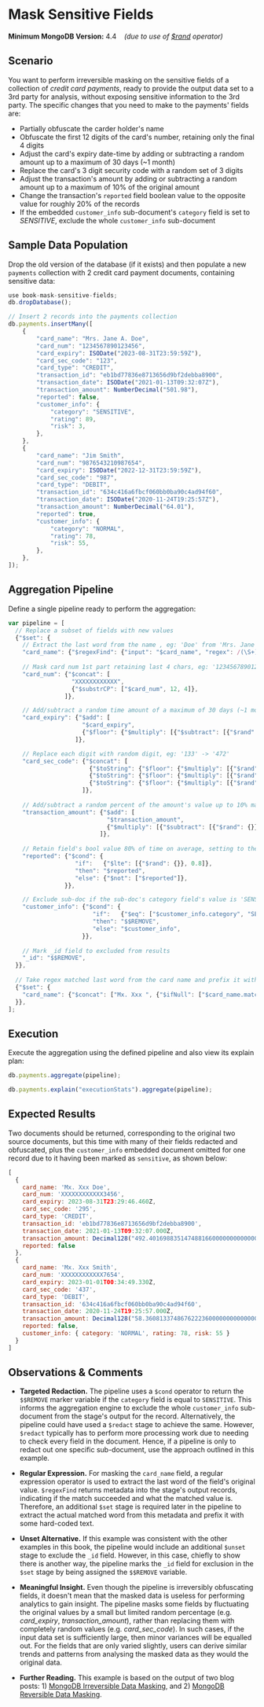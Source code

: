 # Mask Sensitive Fields

__Minimum MongoDB Version:__ 4.4 &nbsp;&nbsp; _(due to use of [$rand](https://docs.mongodb.com/manual/reference/operator/aggregation/rand/) operator)_


## Scenario

You want to perform irreversible masking on the sensitive fields of a collection of _credit card payments_, ready to provide the output data set to a 3rd party for analysis, without exposing sensitive information to the 3rd party. The specific changes that you need to make to the payments' fields are:
 * Partially obfuscate the carder holder's name
 * Obfuscate the first 12 digits of the card's number, retaining only the final 4 digits
 * Adjust the card's expiry date-time by adding or subtracting a random amount up to a maximum of 30 days (~1 month)
 * Replace the card's 3 digit security code with a random set of 3 digits
 * Adjust the transaction's amount by adding or subtracting a random amount up to a maximum of 10% of the original amount
 * Change the transaction's `reported` field boolean value to the opposite value for roughly 20% of the records
 * If the embedded `customer_info` sub-document's `category` field is set to _SENSITIVE_, exclude the whole `customer_info` sub-document


## Sample Data Population

Drop the old version of the database (if it exists) and then populate a new `payments` collection with 2 credit card payment documents, containing sensitive data:

```javascript
use book-mask-sensitive-fields;
db.dropDatabase();

// Insert 2 records into the payments collection
db.payments.insertMany([
    {
        "card_name": "Mrs. Jane A. Doe",
        "card_num": "1234567890123456",
        "card_expiry": ISODate("2023-08-31T23:59:59Z"),
        "card_sec_code": "123",
        "card_type": "CREDIT",        
        "transaction_id": "eb1bd77836e8713656d9bf2debba8900",
        "transaction_date": ISODate("2021-01-13T09:32:07Z"),
        "transaction_amount": NumberDecimal("501.98"),
        "reported": false,
        "customer_info": {
            "category": "SENSITIVE",
            "rating": 89,
            "risk": 3,
        },
    },
    {
        "card_name": "Jim Smith",
        "card_num": "9876543210987654",
        "card_expiry": ISODate("2022-12-31T23:59:59Z"),
        "card_sec_code": "987",
        "card_type": "DEBIT",        
        "transaction_id": "634c416a6fbcf060bb0ba90c4ad94f60",
        "transaction_date": ISODate("2020-11-24T19:25:57Z"),
        "transaction_amount": NumberDecimal("64.01"),
        "reported": true,
        "customer_info": {
            "category": "NORMAL",
            "rating": 78,
            "risk": 55,
        },
    },
]);
```


## Aggregation Pipeline

Define a single pipeline ready to perform the aggregation:

```javascript
var pipeline = [
  // Replace a subset of fields with new values
  {"$set": {
    // Extract the last word from the name , eg: 'Doe' from 'Mrs. Jane A. Doe'
    "card_name": {"$regexFind": {"input": "$card_name", "regex": /(\S+)$/}},
          
    // Mask card num 1st part retaining last 4 chars, eg: '1234567890123456' -> 'XXXXXXXXXXXX3456'
    "card_num": {"$concat": [
                  "XXXXXXXXXXXX",
                  {"$substrCP": ["$card_num", 12, 4]},
                ]},                     

    // Add/subtract a random time amount of a maximum of 30 days (~1 month) each-way
    "card_expiry": {"$add": [
                     "$card_expiry",
                     {"$floor": {"$multiply": [{"$subtract": [{"$rand": {}}, 0.5]}, 2*30*24*60*60*1000]}},
                   ]},                     

    // Replace each digit with random digit, eg: '133' -> '472'
    "card_sec_code": {"$concat": [
                       {"$toString": {"$floor": {"$multiply": [{"$rand": {}}, 10]}}},
                       {"$toString": {"$floor": {"$multiply": [{"$rand": {}}, 10]}}},
                       {"$toString": {"$floor": {"$multiply": [{"$rand": {}}, 10]}}},
                     ]},
                     
    // Add/subtract a random percent of the amount's value up to 10% maximum each-way
    "transaction_amount": {"$add": [
                            "$transaction_amount",
                            {"$multiply": [{"$subtract": [{"$rand": {}}, 0.5]}, 0.2, "$transaction_amount"]},
                          ]},
                          
    // Retain field's bool value 80% of time on average, setting to the opposite value 20% of time
    "reported": {"$cond": {
                   "if":   {"$lte": [{"$rand": {}}, 0.8]},
                   "then": "$reported",
                   "else": {"$not": ["$reported"]},
                }},      

    // Exclude sub-doc if the sub-doc's category field's value is 'SENSITIVE'
    "customer_info": {"$cond": {
                        "if":   {"$eq": ["$customer_info.category", "SENSITIVE"]}, 
                        "then": "$$REMOVE",     
                        "else": "$customer_info",
                     }},                                         
                
    // Mark _id field to excluded from results
    "_id": "$$REMOVE",                
  }},
  
  // Take regex matched last word from the card name and prefix it with hardcoded value
  {"$set": {
    "card_name": {"$concat": ["Mx. Xxx ", {"$ifNull": ["$card_name.match", "Anonymous"]}]},                       
  }},
];
```


## Execution

Execute the aggregation using the defined pipeline and also view its explain plan:

```javascript
db.payments.aggregate(pipeline);
```

```javascript
db.payments.explain("executionStats").aggregate(pipeline);
```


## Expected Results

Two documents should be returned, corresponding to the original two source documents, but this time with many of their fields redacted and obfuscated, plus the `customer_info` embedded document omitted for one record due to it having been marked as `sensitive`, as shown below:

```javascript
[
  {
    card_name: 'Mx. Xxx Doe',
    card_num: 'XXXXXXXXXXXX3456',
    card_expiry: 2023-08-31T23:29:46.460Z,
    card_sec_code: '295',
    card_type: 'CREDIT',
    transaction_id: 'eb1bd77836e8713656d9bf2debba8900',
    transaction_date: 2021-01-13T09:32:07.000Z,
    transaction_amount: Decimal128("492.4016988351474881660000000000000"),
    reported: false
  },
  {
    card_name: 'Mx. Xxx Smith',
    card_num: 'XXXXXXXXXXXX7654',
    card_expiry: 2023-01-01T00:34:49.330Z,
    card_sec_code: '437',
    card_type: 'DEBIT',
    transaction_id: '634c416a6fbcf060bb0ba90c4ad94f60',
    transaction_date: 2020-11-24T19:25:57.000Z,
    transaction_amount: Decimal128("58.36081337486762223600000000000000"),
    reported: false,
    customer_info: { category: 'NORMAL', rating: 78, risk: 55 }
  }
]
```


## Observations & Comments

 * __Targeted Redaction.__ The pipeline uses a `$cond` operator to return the `$$REMOVE` marker variable if the `category` field is equal to `SENSITIVE`. This informs the aggregation engine to exclude the whole `customer_info` sub-document from the stage's output for the record. Alternatively, the pipeline could have used a `$redact` stage to achieve the same. However, `$redact` typically has to perform more processing work due to needing to check every field in the document. Hence, if a pipeline is only to redact out one specific sub-document, use the approach outlined in this example.
 
 * __Regular Expression.__ For masking the `card_name` field, a regular expression operator is used to extract the last word of the field's original value. `$regexFind` returns metadata into the stage's output records, indicating if the match succeeded and what the matched value is. Therefore, an additional `$set` stage is required later in the pipeline to extract the actual matched word from this metadata and prefix it with some hard-coded text.
 
 * __Unset Alternative.__ If this example was consistent with the other examples in this book, the pipeline would include an additional `$unset` stage to exclude the `_id` field. However, in this case, chiefly to show there is another way, the pipeline marks the `_id` field for exclusion in the `$set` stage by being assigned the `$$REMOVE` variable.

 * __Meaningful Insight.__ Even though the pipeline is irreversibly obfuscating fields, it doesn't mean that the masked data is useless for performing analytics to gain insight. The pipeline masks some fields by fluctuating the original values by a small but limited random percentage (e.g. _card_expiry_, _transaction_amount_), rather than replacing them with completely random values (e.g. _card_sec_code_). In such cases, if the input data set is sufficiently large, then minor variances will be equalled out. For the fields that are only varied slightly, users can derive similar trends and patterns from analysing the masked data as they would the original data.
 
 * __Further Reading.__ This example is based on the output of two blog posts: 1) [MongoDB Irreversible Data Masking](https://pauldone.blogspot.com/2021/02/mongdb-data-masking.html), and 2) [MongoDB Reversible Data Masking](https://pauldone.blogspot.com/2021/02/mongdb-reversible-data-masking.html).
 
